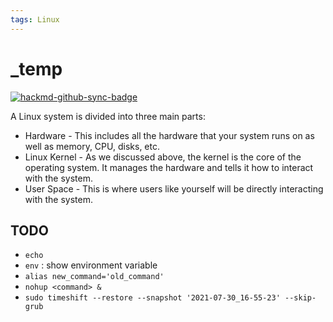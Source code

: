 ```yaml
---
tags: Linux
---
```


# _temp

[![hackmd-github-sync-badge](https://hackmd.io/EuM7c2GxS0uhtldIS9RtdA/badge)](https://hackmd.io/EuM7c2GxS0uhtldIS9RtdA)


A Linux system is divided into three main parts:
-   Hardware - This includes all the hardware that your system runs on as well as memory, CPU, disks, etc.
-   Linux Kernel - As we discussed above, the kernel is the core of the operating system. It manages the hardware and tells it how to interact with the system.
-   User Space - This is where users like yourself will be directly interacting with the system.

## TODO
- `echo`
- `env` : show environment variable
- `alias new_command='old_command'` 
- `nohup <command> &`
- `sudo timeshift --restore --snapshot '2021-07-30_16-55-23' --skip-grub`
